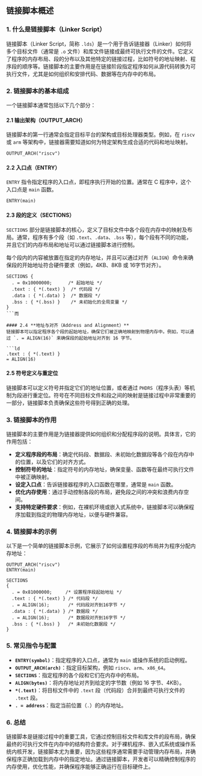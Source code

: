 ## 链接脚本概述

### 1. **什么是链接脚本（Linker Script）**

链接脚本（Linker Script，简称 `.lds`）是一个用于告诉链接器（Linker）如何将多个目标文件（通常是 `.o` 文件）和库文件链接成最终可执行文件的文件。它定义了程序的内存布局、段的分布以及其他特定的链接过程，比如符号的地址映射、程序段的顺序等。链接脚本的主要作用是在链接阶段指定程序如何从源代码转换为可执行文件，尤其是如何组织和安排代码、数据等在内存中的布局。

### 2. **链接脚本的基本组成**

一个链接脚本通常包括以下几个部分：

#### 2.1 **输出架构（OUTPUT_ARCH）**
链接脚本的第一行通常会指定目标平台的架构或目标处理器类型。例如，在 `riscv` 或 `arm` 等架构中，链接器需要知道如何为特定架构生成合适的代码和地址映射。

```ld
OUTPUT_ARCH("riscv")
```

#### 2.2 **入口点（ENTRY）**
`ENTRY` 指令指定程序的入口点，即程序执行开始的位置。通常在 C 程序中，这个入口点是 `main` 函数。

```ld
ENTRY(main)
```

#### 2.3 **段的定义（SECTIONS）**
`SECTIONS` 部分是链接脚本的核心，定义了目标文件中各个段在内存中的映射及布局。通常，程序有多个段（如 `.text`、`.data`、`.bss` 等），每个段有不同的功能，并且它们的内存布局和地址可以通过链接脚本进行控制。

每个段内的内容被放置在指定的内存地址，并且可以通过对齐（`ALIGN`）命令来确保段的开始地址符合硬件要求（例如，4KB、8KB 或 16字节对齐）。

```ld
SECTIONS {
  . = 0x10000000;      /* 起始地址 */
  .text : { *(.text) }  /* 代码段 */
  .data : { *(.data) }  /* 数据段 */
  .bss : { *(.bss) }    /* 未初始化的全局变量 */
}
```而

#### 2.4 **地址与对齐（Address and Alignment）**
链接脚本可以指定程序各个段的起始地址，确保它们被正确地映射到物理内存中。例如，可以通过 `. = ALIGN(16)` 来确保段的起始地址对齐到 16 字节。

```ld
.text : { *(.text) }
= ALIGN(16)
```

#### 2.5 **符号定义与重定位**
链接脚本可以定义符号并指定它们的地址位置，或者通过 `PHDRS`（程序头表）等机制为段进行重定位。符号在不同目标文件和段之间的映射是链接过程中非常重要的一部分，链接脚本负责确保这些符号得到正确的处理。

### 3. **链接脚本的作用**

链接脚本的主要作用是为链接器提供如何组织和分配程序段的说明。具体言，它的作用包括：

- **定义程序段的布局**：确定代码段、数据段、未初始化数据段等各个段在内存中的位置，以及它们的对齐方式。
- **控制符号的地址**：指定符号的内存地址，确保变量、函数等在最终可执行文件中被正确映射。
- **设定入口点**：告诉链接器程序的入口函数在哪里，通常是 `main` 函数。
- **优化内存使用**：通过手动控制各段的布局，避免段之间的冲突和浪费内存空间。
- **支持特定硬件要求**：例如，在裸机环境或嵌入式系统中，链接脚本可以确保程序加载到指定的物理内存地址，以便与硬件兼容。

### 4. **链接脚本的示例**

以下是一个简单的链接脚本示例，它展示了如何设置程序段的布局并为程序分配内存地址：

```ld
OUTPUT_ARCH("riscv")
ENTRY(main)

SECTIONS
{
  . = 0x81000000;     /* 设置程序段起始地址 */
  .text : { *(.text) } /* 代码段 */
  . = ALIGN(16);       /* 代码段对齐到16字节 */
  .data : { *(.data) } /* 数据段 */
  . = ALIGN(16);       /* 数据段对齐到16字节 */
  .bss : { *(.bss) }   /* 未初始化数据段 */
}
```

### 5. **常见指令与配置**

- **`ENTRY(symbol)`**：指定程序的入口点，通常为 `main` 或操作系统的启动例程。
- **`OUTPUT_ARCH(arch)`**：指定目标架构，例如 `riscv`、`arm`、`x86_64`。
- **`SECTIONS`**：指定程序的各个段和它们在内存中的布局。
- **`ALIGN(bytes)`**：将内存地址对齐到给定的字节数（例如 16 字节、4KB）。
- **`*(.text)`**：将目标文件中的 `.text` 段（代码段）合并到最终可执行文件的 `.text` 段。
- **`. = address`**：指定当前位置（`.`）的内存地址。

### 6. **总结**

链接脚本是链接过程中的重要工具，它通过控制目标文件和库文件的段布局，确保最终的可执行文件在内存中的结构符合要求。对于裸机程序、嵌入式系统或操作系统内核开发，链接脚本尤为重要，因为这些程序通常需要手动管理内存布局，并确保程序正确加载到内存中的指定地址。通过链接脚本，开发者可以精确控制程序的内存使用，优化性能，并确保程序能够正确运行在目标硬件上。